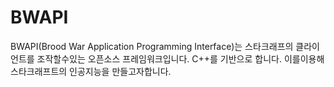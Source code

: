 # BWAPI
BWAPI(Brood War Application Programming Interface)는 스타크래프의 클라이언트를 조작할수있는 오픈소스 프레임워크입니다. C++를 기반으로 합니다. 이를이용해 스타크래프트의 인공지능을 만들고자합니다.

